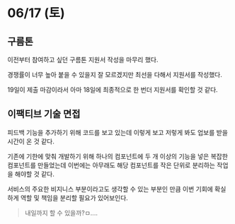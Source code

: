 # 06/17 (토)

## 구름톤
이전부터 참여하고 싶던 구름톤 지원서 작성을 마무리 했다.

경쟁률이 너무 높아 붙을 수 있을지 잘 모르겠지만 최선을 다해서 지원서를 작성했다.

19일이 제출 마감이라서 아마 18일에 최종적으로 한 번더 지원서를 확인할 것 같다.

## 이팩티브 기술 면접
피드백 기능을 추가하기 위해 코드를 보고 있는데 이렇게 보고 저렇게 봐도 업보를 받을 시간이 온 것 같다.

기존에 기한에 맞춰 개발하기 위해 하나의 컴포넌트에 두 개 이상의 기능을 넣은 복잡한 컴포넌트를 만들었는데 이번에는 아무래도 해당 컴포넌트를 작은 단위로 분리하는 작업을 해야할 것 같다.

서비스의 주요한 비지니스 부분이라고도 생각할 수 있는 부분인 만큼 이번 기회에 확실하게 역할 및 책임을 분리할 필요가 있어보인다.

> 내일까지 할 수 있을까?ㅁ.... 